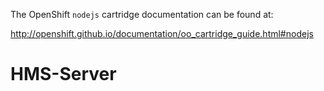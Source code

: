 The OpenShift `nodejs` cartridge documentation can be found at:

http://openshift.github.io/documentation/oo_cartridge_guide.html#nodejs
# HMS-Server
